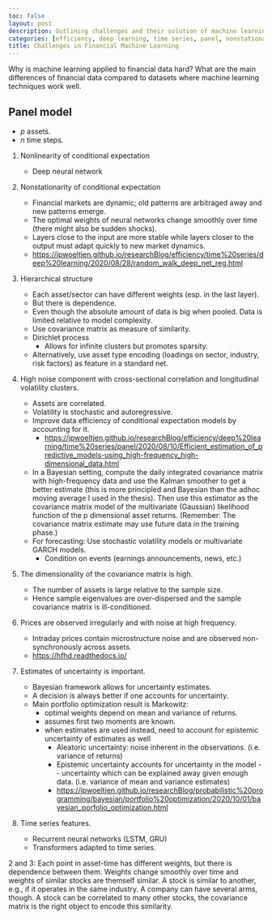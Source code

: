 ```yaml
---  
toc: false  
layout: post  
description: Outlining challenges and their solution of machine learning applied to financial data.  
categories: [efficiency, deep learning, time series, panel, nonstationarity, heteroskedastisity, hierarchical, bayesian,]  
title: Challenges in Financial Machine Learning
---  
```

  
Why is machine learning applied to financial data hard? What are the main differences of financial data compared to datasets where machine learning techniques work well.
  
  
  
## Panel model  
- $p$ assets.  
- $n$ time steps.  
  
1. Nonlinearity of conditional expectation  
   - Deep neural network  
  
2. Nonstationarity of conditional expectation  
   - Financial markets are dynamic; old patterns are arbitraged away and new patterns emerge.  
   - The optimal weights of neural networks change smoothly over time  (there might also be sudden shocks).  
   - Layers close to the input are more stable while layers closer to the output must adapt quickly to new market dynamics.
   - <https://jpwoeltjen.github.io/researchBlog/efficiency/time%20series/deep%20learning/2020/08/28/random_walk_deep_net_reg.html>
  
3. Hierarchical structure  
   - Each asset/sector can have different weights (esp. in the last layer).
   - But there is dependence.
   - Even though the absolute amount of data is big when pooled. Data is limited relative to model complexity.  
   - Use covariance matrix as measure of similarity.  
   - Dirichlet process  
		- Allows for infinite clusters but promotes sparsity.  
   - Alternatively, use asset type encoding (loadings on sector, industry, risk factors) as feature in a standard net.
  
4. High noise component with cross-sectional correlation and longitudinal volatility clusters.
   - Assets are correlated.  
   - Volatility is stochastic and autoregressive. 
   - Improve data efficiency of conditional expectation models by accounting for it.
	    - <https://jpwoeltjen.github.io/researchBlog/efficiency/deep%20learning/time%20series/panel/2020/08/10/Efficient_estimation_of_predictive_models-using_high-frequency_high-dimensional_data.html>
   - In a Bayesian setting, compute the daily integrated covariance matrix with high-frequency data and use the Kalman smoother to get a better estimate (this is more principled and Bayesian than the adhoc moving average I used in the thesis). Then use this estimator as the covariance matrix model of the multivariate (Gaussian) likelihood function of the p dimensional asset returns. (Remember: The covariance matrix estimate may use future data in the training phase.)
   - For forecasting: Use stochastic volatility models or multivariate GARCH models.
       - Condition on events (earnings announcements, news, etc.)
  
5. The dimensionality of the covariance matrix is high.  
   - The number of assets is large relative to the sample size.  
   - Hence sample eigenvalues are over-dispersed and the sample covariance matrix is ill-conditioned.  
  
6. Prices are observed irregularly and with noise at high frequency.  
   - Intraday prices contain microstructure noise and are observed non-synchronously across assets.
   - <https://hfhd.readthedocs.io/>
  
7. Estimates of uncertainty is important.
   - Bayesian framework allows for uncertainty estimates. 
   - A decision is always better if one accounts for uncertainty.  
   - Main portfolio optimization result is Markowitz:  
        - optimal weights depend on mean and variance of returns.  
        - assumes first two moments are known.  
        - when estimates are used instead, need to account for epistemic uncertainty of estimates as well  
          - Aleatoric uncertainty: noise inherent in the observations. (i.e. variance of returns)  
          - Epistemic uncertainty accounts for uncertainty in the model -- uncertainty which can be explained away given enough data. (i.e. variance of mean and variance estimates)
          - <https://jpwoeltjen.github.io/researchBlog/probabilistic%20programming/bayesian/portfolio%20optimization/2020/10/01/bayesian_porfolio_optimization.html>

8. Time series features.
	- Recurrent neural networks (LSTM, GRU)
	- Transformers adapted to time series.
	
   
2 and 3: Each point in asset-time has different weights, but there is dependence between them. Weights change smoothly over time and weights of similar stocks are themself similar. A stock is similar to another, e.g., if it operates in the same industry. A company can have several arms, though. A stock can be correlated to many other stocks, the covariance matrix is the right object to encode this similarity.    

  


  

  

